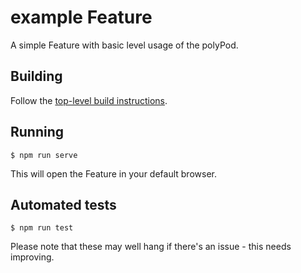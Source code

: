 # example Feature

A simple Feature with basic level usage of the polyPod.

## Building

Follow the [top-level build instructions](../../README.md).

## Running

```
$ npm run serve
```

This will open the Feature in your default browser.

## Automated tests

```
$ npm run test
```

Please note that these may well hang if there's an issue - this needs improving.
